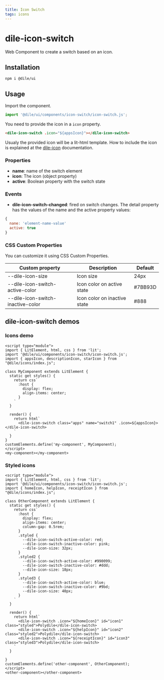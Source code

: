 ```yaml
---
title: Icon Switch
tags: icons
---
```


# dile-icon-switch

Web Component to create a switch based on an icon.

## Installation

```bash
npm i @dile/ui
```

## Usage

Import the component.

```javascript
import '@dile/ui/components/icon-switch/icon-switch.js';
```

You need to provide the icon in a ```icon``` property.

```html
<dile-icon-switch .icon="${appsIcon}"></dile-icon-switch>
```

Usualy the provided icon will be a lit-html template. How to include the icon is explained at the [dile-icon](./dile-icon) documentation.

### Properties

- **name**: name of the switch element
- **icon**: The icon (object property)
- **active**: Boolean property with the switch state 

### Events

- **dile-icon-switch-changed**: fired on switch changes. The detail property has the values of the name and the active property values:

```javascript
{
  nane: 'element-name-value'
  active: true
}
```

### CSS Custom Properties

You can customize it using CSS Custom Properties.

Custom property | Description | Default
----------------|-------------|---------
--dile-icon-size | Icon size | 24px
--dile-icon-switch-active-color | Icon color on active state | #7BB93D
--dile-icon-switch-inactive-color | Icon color on inactive state | #888

## dile-icon-switch demos

### Icons demo

```html:preview
<script type="module">
import { LitElement, html, css } from 'lit';
import '@dile/ui/components/icon-switch/icon-switch.js';
import { appsIcon, descriptionIcon, starIcon } from "@dile/icons/index.js";

class MyComponent extends LitElement {
  static get styles() {
    return css`
      :host {
        display: flex;
        align-items: center;
      }
    `
  }

  render() {
    return html`
      <dile-icon-switch class="apps" name="switch1" .icon=${appsIcon}></dile-icon-switch>
    `
  }
}
customElements.define('my-component', MyComponent);
</script>
<my-component></my-component>
```

### Styled icons

```html:preview
<script type="module">
import { LitElement, html, css } from 'lit';
import '@dile/ui/components/icon-switch/icon-switch.js';
import { homeIcon, helpIcon, receiptIcon } from "@dile/icons/index.js";

class OtherComponent extends LitElement {
  static get styles() {
    return css`
      :host {
        display: flex;
        align-items: center;
        column-gap: 0.5rem;
      }
      .styled {
        --dile-icon-switch-active-color: red;
        --dile-icon-switch-inactive-color: pink;
        --dile-icon-size: 32px;
      }
      .styled2 {
        --dile-icon-switch-active-color: #990099;
        --dile-icon-switch-inactive-color: #ddd;
        --dile-icon-size: 18px;
      }
      .styled3 {
        --dile-icon-switch-active-color: blue;
        --dile-icon-switch-inactive-color: #9bd;
        --dile-icon-size: 40px;
      }
    `
  }

  render() {
    return html`
      <dile-icon-switch .icon="${homeIcon}" id="icon1" class="styled">Polydile</dile-icon-switch>
      <dile-icon-switch .icon="${helpIcon}" id="icon2" class="styled2">Polydile</dile-icon-switch>
      <dile-icon-switch .icon="${receiptIcon}" id="icon3" class="styled3">Polydile</dile-icon-switch>
    `
  }

}
customElements.define('other-component', OtherComponent);
</script>
<other-component></other-component>
```

